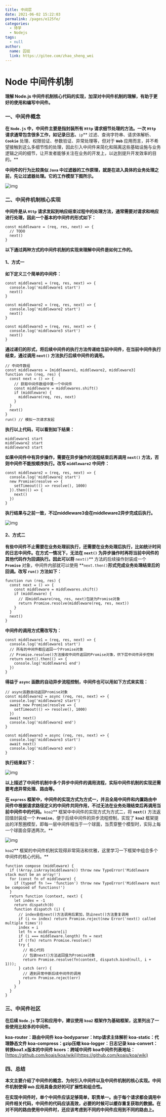 ```yaml
---
title: 中间层
date: 2021-06-02 15:22:03
permalink: /pages/e125fe/
categories:
  - 待学
  - Nodejs
tags:
  - null
author: 
  name: 囚徒
  link: https://gitee.com/zhao_sheng_wei
---
```


# **Node 中间件机制**

**理解 Node.js 中间件机制核心代码的实现，加深对中间件机制的理解，有助于更好的使用和编写中间件。**

### **一、中间件概念**

**在 **`Node.js`** 中，中间件主要是指封装所有 **`Http`** 请求细节处理的方法。一次 **`Http`** 请求通常包含很多工作，如记录日志、**`ip`** 过滤、查询字符串、请求体解析、**`Cookie`** 处理、权限验证、参数验证、异常处理等，但对于 **`Web`** 应用而言，并不希望接触到这么多细节性的处理，因此引入中间件来简化和隔离这些基础设施与业务逻辑之间的细节，让开发者能够关注在业务的开发上，以达到提升开发效率的目的。**

**中间件的行为比较类似 **`Java`** 中过滤器的工作原理，就是在进入具体的业务处理之前，先让过滤器处理。它的工作模型下图所示。**

![img](https://upload-images.jianshu.io/upload_images/15842055-dde4fe84cd4282c0.png?imageMogr2/auto-orient/strip%7CimageView2/2/w/1200/format/webp)

### **二、中间件机制核心实现**

**中间件是从 **`Http`** 请求发起到响应结束过程中的处理方法，通常需要对请求和响应进行处理，因此一个基本的中间件的形式如下：**

```
const middleware = (req, res, next) => {
  // TODO
  next()
}
```

**以下通过两种方式的中间件机制的实现来理解中间件是如何工作的。**

#### **1、方式一**

**如下定义三个简单的中间件：**

```
const middleware1 = (req, res, next) => {
  console.log('middleware1 start')
  next()
}

const middleware2 = (req, res, next) => {
  console.log('middleware2 start')
  next()
}

const middleware3 = (req, res, next) => {
  console.log('middleware3 start')
  next()
}
```

**通过递归的形式，将后续中间件的执行方法传递给当前中间件，在当前中间件执行结束，通过调用 **`next()`** 方法执行后续中间件的调用。**

```
// 中间件数组
const middlewares = [middleware1, middleware2, middleware3]
function run (req, res) {
  const next = () => {
    // 获取中间件数组中第一个中间件
    const middleware = middlewares.shift()
    if (middleware) {
      middleware(req, res, next)
    }
  }
  next()
}
run() // 模拟一次请求发起
```

**执行以上代码，可以看到如下结果：**

```
middleware1 start
middleware2 start
middleware3 start
```

**如果中间件中有异步操作，需要在异步操作的流程结束后再调用 **`next()`** 方法，否则中间件不能按顺序执行。改写 **`middleware2`** 中间件：**

```
const middleware2 = (req, res, next) => {
  console.log('middleware2 start')
  new Promise(resolve => {
    setTimeout(() => resolve(), 1000)
  }).then(() => {
    next()
  })
}
```

**执行结果与之前一致，不过middleware3会在middleware2异步完成后执行。**

![img](https://upload-images.jianshu.io/upload_images/15842055-62794a71064a92ed.gif?imageMogr2/auto-orient/strip%7CimageView2/2/w/1200/format/webp)

#### **2、方式二**

**有些中间件不止需要在业务处理前执行，还需要在业务处理后执行，比如统计时间的日志中间件。在方式一情况下，无法在 **`next()`** 为异步操作时再将当前中间件的其他代码作为回调执行。因此可以将** `next()`** 方法的后续操作封装成一个 **`Promise`** 对象，中间件内部就可以使用 **`next.then()`**形式完成业务处理结束后的回调。改写 **`run()`** 方法如下：**

```
function run (req, res) {
  const next = () => {
    const middleware = middlewares.shift()
    if (middleware) {
      // 将middleware(req, res, next)包装为Promise对象
      return Promise.resolve(middleware(req, res, next))
    }
  }
  next()
}
```

**中间件的调用方式需改写为：**

```
const middleware1 = (req, res, next) => {
  console.log('middleware1 start')
  // 所有的中间件都应返回一个Promise对象
  // Promise.resolve()方法接收中间件返回的Promise对象，供下层中间件异步控制
  return next().then(() => {
    console.log('middleware1 end')
  })
}
```

**得益于 **`async`** 函数的自动异步流程控制，中间件也可以用如下方式来实现：**

```
// async函数自动返回Promise对象
const middleware2 = async (req, res, next) => {
  console.log('middleware2 start')
  await new Promise(resolve => {
    setTimeout(() => resolve(), 1000)
  })
  await next()
  console.log('middleware2 end')
}

const middleware3 = async (req, res, next) => {
  console.log('middleware3 start')
  await next()
  console.log('middleware3 end')
}
```

**执行结果如下：**

![img](https://upload-images.jianshu.io/upload_images/15842055-726b15e73701e39b.gif?imageMogr2/auto-orient/strip%7CimageView2/2/w/1200/format/webp)

**以上描述了中间件机制中多个异步中间件的调用流程，实际中间件机制的实现还需要考虑异常处理、路由等。**

**在 **`express`** 框架中，中间件的实现方式为方式一，并且全局中间件和内置路由中间件中根据请求路径定义的中间件共同作用，不过无法在业务处理结束后再调用当前中间件中的代码。**`koa2`** 框架中中间件的实现方式为方式二，将 **`next()`** 方法返回值封装成一个 **`Promise`**，便于后续中间件的异步流程控制，实现了 **`koa2`** 框架提出的洋葱圈模型，即每一层中间件相当于一个球面，当贯穿整个模型时，实际上每一个球面会穿透两次。**

![img](https://upload-images.jianshu.io/upload_images/15842055-8d0fb98ad9482283.png?imageMogr2/auto-orient/strip%7CimageView2/2/w/1078/format/webp)

`koa2`** 框架的中间件机制实现得非常简洁和优雅，这里学习一下框架中组合多个中间件的核心代码。**

```
function compose (middleware) {
  if (!Array.isArray(middleware)) throw new TypeError('Middleware stack must be an array!')
  for (const fn of middleware) {
    if (typeof fn !== 'function') throw new TypeError('Middleware must be composed of functions!')
  }
  return function (context, next) {
    let index = -1
    return dispatch(0)
    function dispatch (i) {
      // index会在next()方法调用后累加，防止next()方法重复调用
      if (i <= index) return Promise.reject(new Error('next() called multiple times'))
      index = i
      let fn = middleware[i]
      if (i === middleware.length) fn = next
      if (!fn) return Promise.resolve()
      try {
        // 核心代码
        // 包装next()方法返回值为Promise对象
        return Promise.resolve(fn(context, dispatch.bind(null, i + 1)));
      } catch (err) {
        // 遇到异常中断后续中间件的调用
        return Promise.reject(err)
      }
    }
  }
}
```

### **三、中间件社区**

**在后续 **`Node.js`** 学习和应用中，建议使用 **`koa2`** 框架作为基础框架，这里列出了一些使用比较多的中间件。**

**koa-router：路由中间件 koa-bodyparser：http请求主体解析 koa-static：代理静态文件 koa-compress：gzip压缩 koa-logger：日志记录 koa-convert：转换koa1.x版本的中间件 kcors：跨域中间件 koa中间件列表地址：**[https://github.com/koajs/koa/wiki](https://github.com/koajs/koa/wiki)

### **四、总结**

**本文主要介绍了中间件的概念、为何引入中间件以及中间件机制的核心实现。中间件机制使得 **`Web`** 应用具备良好的可扩展性和组合性。**

**在实现中间件时，单个中间件应该足够简单，职责单一。由于每个请求都会调用中间件相关代码，中间件的代码应该高效，必要的时候可以缓存重复获取的数据。在对不同的路由使用中间件时，还应该考虑到不同的中间件应用到不同的路由上。**
